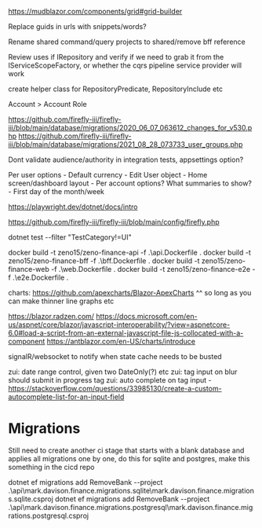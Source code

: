 https://mudblazor.com/components/grid#grid-builder

Replace guids in urls with snippets/words?

Rename shared command/query projects to shared/remove bff reference

Review uses if IRepository and verify if we need to grab it from the IServiceScopeFactory, or whether the cqrs pipeline service provider will work

create helper class for RepositoryPredicate<T>, RepositoryInclude<T> etc

Account > Account Role

https://github.com/firefly-iii/firefly-iii/blob/main/database/migrations/2020_06_07_063612_changes_for_v530.php
https://github.com/firefly-iii/firefly-iii/blob/main/database/migrations/2021_08_28_073733_user_groups.php

Dont validate audience/authority in integration tests, appsettings option?


Per user options
	-	Default currency
	-	Edit User object
	-	Home screen/dashboard layout
	-	Per account options?  What summaries to show?
	-	First day of the month/week

https://playwright.dev/dotnet/docs/intro

https://github.com/firefly-iii/firefly-iii/blob/main/config/firefly.php

dotnet test --filter "TestCategory!=UI"


docker build -t zeno15/zeno-finance-api -f .\api.Dockerfile .
docker build -t zeno15/zeno-finance-bff -f .\bff.Dockerfile .
docker build -t zeno15/zeno-finance-web -f .\web.Dockerfile .
docker build -t zeno15/zeno-finance-e2e -f .\e2e.Dockerfile .

charts:
https://github.com/apexcharts/Blazor-ApexCharts
^^ so long as you can make thinner line graphs etc


https://blazor.radzen.com/
https://docs.microsoft.com/en-us/aspnet/core/blazor/javascript-interoperability/?view=aspnetcore-6.0#load-a-script-from-an-external-javascript-file-js-collocated-with-a-component
https://antblazor.com/en-US/charts/introduce

signalR/websocket to notify when state cache needs to be busted

zui: date range control, given two DateOnly(?) etc
zui: tag input on blur should submit in progress tag
zui: auto complete on tag input
	-	https://stackoverflow.com/questions/33985130/create-a-custom-autocomplete-list-for-an-input-field

# Migrations

Still need to create another ci stage that starts with a blank database and applies all migrations one by one, do this for sqlite and postgres, make this something in the cicd repo

dotnet ef migrations add RemoveBank --project .\api\mark.davison.finance.migrations.sqlite\mark.davison.finance.migrations.sqlite.csproj
dotnet ef migrations add RemoveBank --project .\api\mark.davison.finance.migrations.postgresql\mark.davison.finance.migrations.postgresql.csproj